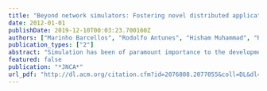 ```yaml
---
title: "Beyond network simulators: Fostering novel distributed applications and protocols through extendible design"
date: 2012-01-01
publishDate: 2019-12-10T00:03:23.700160Z
authors: ["Marinho Barcellos", "Rodolfo Antunes", "Hisham Muhammad", "Ruthiano Munaretti"]
publication_types: ["2"]
abstract: "Simulation has been of paramount importance to the development of novel Internet protocols. Such an approach typically focuses on one of three domains: wireless and other link-layer technologies, routing protocols, and transport-layer mechanisms and"
featured: false
publication: "*JNCA*"
url_pdf: "http://dl.acm.org/citation.cfm?id=2076808.2077055&coll=DL&dl=GUIDE&CFID=675591961&CFTOKEN=99072741"
---
```


